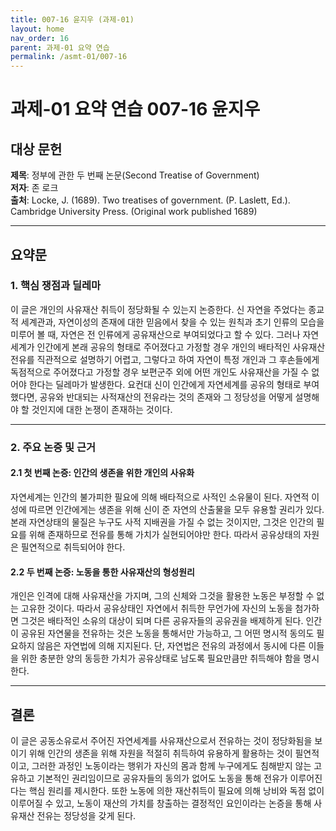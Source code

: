 ```yaml
---
title: 007-16 윤지우 (과제-01)
layout: home
nav_order: 16
parent: 과제-01 요약 연습
permalink: /asmt-01/007-16
---
```


# 과제-01 요약 연습 007-16 윤지우 

## 대상 문헌  
**제목**: 정부에 관한 두 번째 논문(Second Treatise of Government)  
**저자**: 존 로크  
**출처**: Locke, J. (1689). Two treatises of government. (P. Laslett, Ed.). Cambridge University Press. (Original work published 1689)  

---

## 요약문  

### 1. 핵심 쟁점과 딜레마  

이 글은 개인의 사유재산 취득이 정당화될 수 있는지 논증한다. 신 자연을 주었다는 종교적 세계관과, 자연이성의 존재에 대한 믿음에서 찾을 수 있는 원칙과 초기 인류의 모습을 미루어 볼 때, 자연은 전 인류에게 공유재산으로 부여되었다고 할 수 있다. 그러나 자연세계가 인간에게 본래 공유의 형태로 주어졌다고 가정할 경우 개인의 배타적인 사유재산 전유를 직관적으로 설명하기 어렵고, 그렇다고 하여 자연이 특정 개인과 그 후손들에게 독점적으로 주어졌다고 가정할 경우 보편군주 외에 어떤 개인도 사유재산을 가질 수 없어야 한다는 딜레마가 발생한다. 요컨대 신이 인간에게 자연세계를 공유의 형태로 부여했다면, 공유와 반대되는 사적재산의 전유라는 것의 존재와 그 정당성을 어떻게 설명해야 할 것인지에 대한 논쟁이 존재하는 것이다.   

---

### 2. 주요 논증 및 근거  

#### 2.1 첫 번째 논증: 인간의 생존을 위한 개인의 사유화  
자연세계는 인간의 불가피한 필요에 의해 배타적으로 사적인 소유물이 된다. 자연적 이성에 따르면 인간에게는 생존을 위해 신이 준 자연의 산출물을 모두 유용할 권리가 있다. 본래 자연상태의 물질은 누구도 사적 지배권을 가질 수 없는 것이지만, 그것은 인간의 필요를 위해 존재하므로 전유를 통해 가치가 실현되어야만 한다. 따라서 공유상태의 자원은 필연적으로 취득되어야 한다.

#### 2.2 두 번째 논증: 노동을 통한 사유재산의 형성원리  
개인은 인격에 대해 사유재산을 가지며, 그의 신체와 그것을 활용한 노동은 부정할 수 없는 고유한 것이다. 따라서 공유상태인 자연에서 취득한 무언가에 자신의 노동을 첨가하면 그것은 배타적인 소유의 대상이 되며 다른 공유자들의 공유권을 배제하게 된다. 인간이 공유된 자연물을 전유하는 것은 노동을 통해서만 가능하고, 그 어떤 명시적 동의도 필요하지 않음은 자연법에 의해 지지된다. 단, 자연법은 전유의 과정에서 동시에 다른 이들을 위한 충분한 양의 동등한 가치가 공유상태로 남도록 필요만큼만 취득해야 함을 명시한다.  

---

## 결론  
이 글은 공동소유로서 주어진 자연세계를 사유재산으로서 전유하는 것이 정당화됨을 보이기 위해 인간의 생존을 위해 자원을 적절히 취득하여 유용하게 활용하는 것이 필연적이고, 그러한 과정인 노동이라는 행위가 자신의 몸과 함께 누구에게도 침해받지 않는 고유하고 기본적인 권리임이므로 공유자들의 동의가 없어도 노동을 통해 전유가 이루어진다는 핵심 원리를 제시한다. 또한 노동에 의한 재산취득이 필요에 의해 낭비와 독점 없이 이루어질 수 있고, 노동이 재산의 가치를 창출하는 결정적인 요인이라는 논증을 통해 사유재산 전유는 정당성을 갖게 된다.

